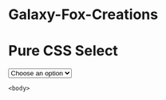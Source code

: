<html>
  <head>
  <head>  
    <body>
     <h1>Galaxy-Fox-Creations</h1>
    <h1>Pure CSS Select</h1>
<div class="select">
  <select name="slct" id="slct">
    <option selected disabled>Choose an option</option>
    <option value="1">Pure CSS</option>
    <option value="2">No JS</option>
    <option value="3">Nice!</option>
  </select>
</div>
    
    
    
    
    
    
    <body>
<html>       

